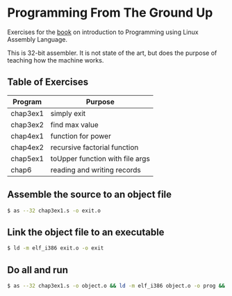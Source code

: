 # Programming From The Ground Up

Exercises for the [book](https://4hel.github.io/book/groundup.html) on introduction to Programming using Linux Assembly Language.

This is 32-bit assembler. It is not state of the art, but does the purpose of teaching how the machine works.

## Table of Exercises

Program | Purpose
--- | ---
chap3ex1 | simply exit
chap3ex2 | find max value
chap4ex1 | function for power
chap4ex2 | recursive factorial function
chap5ex1 | toUpper function with file args
chap6    | reading and writing records

## Assemble the source to an object file

```bash
$ as --32 chap3ex1.s -o exit.o
```

## Link the object file to an executable
```bash
$ ld -m elf_i386 exit.o -o exit
```

## Do all and run
```bash
$ as --32 chap3ex1.s -o object.o && ld -m elf_i386 object.o -o prog && ./prog
```

